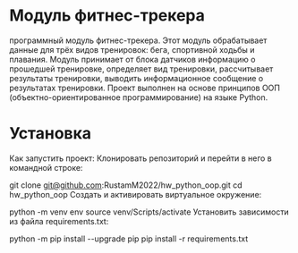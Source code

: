 # Модуль фитнес-трекера
программный модуль фитнес-трекера. Этот модуль обрабатывает данные для трёх видов
тренировок: бега, спортивной ходьбы и плавания. Модуль принимает от блока датчиков
информацию о прошедшей тренировке,
определяет вид тренировки, рассчитывает результаты тренировки, выводить
информационное сообщение о результатах тренировки. Проект выполнен на основе принципов ООП (объектно-ориентированное программирование) на языке Python.
# Установка #
Как запустить проект:
Клонировать репозиторий и перейти в него в командной строке:

git clone git@github.com:RustamM2022/hw_python_oop.git
cd hw_python_oop
Cоздать и активировать виртуальное окружение:

python -m venv env
source venv/Scripts/activate
Установить зависимости из файла requirements.txt:

python -m pip install --upgrade pip
pip install -r requirements.txt
